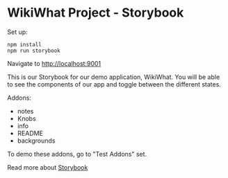 # WikiWhat Project - Storybook

Set up:
```
npm install
npm run storybook
```
Navigate to [http://localhost:9001](http://localhost:9001)

This is our Storybook for our demo application, WikiWhat. You will be able to see the components of our app and toggle between the different states. 

Addons:
  - notes
  - Knobs
  - info
  - README
  - backgrounds

To demo these addons, go to "Test Addons" set. 

Read more about [Storybook](https://storybook.js.org/basics/guide-react/)
